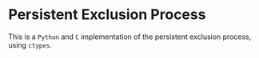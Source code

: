 # Persistent Exclusion Process


This is a `Python` and `C` implementation of the persistent exclusion process, using `ctypes`.

